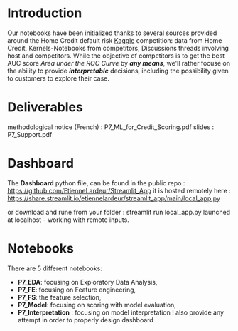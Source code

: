 # Introduction

Our notebooks have been initialized thanks to several sources provided around the Home Credit default risk [Kaggle](https://www.kaggle.com/c/home-credit-default-risk) competition: data from Home Credit, Kernels-Notebooks from competitors, Discussions threads involving host and competitors.
While the objective of competitors is to get the best AUC score _Area under the ROC Curve_ by *__any means__*, we'll rather focuse on the ability to provide *__interpretable__* decisions, including the possibility given to customers to explore their case.

# Deliverables
methodological notice (French) : P7_ML_for_Credit_Scoring.pdf
slides : P7_Support.pdf

# Dashboard
The  __Dashboard__ python file, can be found in the public repo :  https://github.com/EtienneLardeur/Streamlit_App
it is hosted remotely here : https://share.streamlit.io/etiennelardeur/streamlit_app/main/local_app.py

or download and rune from your folder :
streamlit run local_app.py 
launched at localhost - working with remote inputs.

# Notebooks
There are 5 different notebooks:
* __P7_EDA__: focusing on Exploratory Data Analysis,
* __P7_FE__: focusing on Feature engineering,
* __P7_FS__: the feature selection,
* __P7_Model__: focusing on scoring with model evaluation,
* __P7_Interpretation__ : focusing on model interpretation ! also provide any attempt in order to properly design dashboard <br/>




